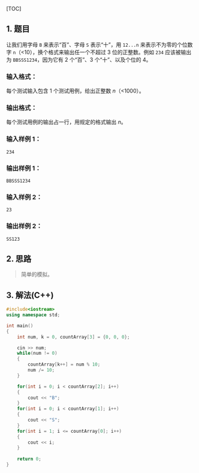 [TOC]

## 1. 题目

让我们用字母 `B` 来表示“百”、字母 `S` 表示“十”，用 `12...n` 来表示不为零的个位数字 `n`（<10），换个格式来输出任一个不超过 3 位的正整数。例如 `234` 应该被输出为 `BBSSS1234`，因为它有 2 个“百”、3 个“十”、以及个位的 4。

### 输入格式：

每个测试输入包含 1 个测试用例，给出正整数 *n*（<1000）。

### 输出格式：

每个测试用例的输出占一行，用规定的格式输出 *n*。

### 输入样例 1：

```in
234
```

### 输出样例 1：

```out
BBSSS1234
```

### 输入样例 2：

```in
23
```

### 输出样例 2：

```out
SS123
```

## 2. 思路

> 简单的模拟。

## 3. 解法(C++)

```C++
#include<iostream>
using namespace std;

int main()
{
    int num, k = 0, countArray[3] = {0, 0, 0};

    cin >> num;
    while(num != 0)
    {
        countArray[k++] = num % 10;
        num /= 10;
    }

    for(int i = 0; i < countArray[2]; i++)
    {
        cout << "B";
    }
    for(int i = 0; i < countArray[1]; i++)
    {
        cout << "S";
    }
    for(int i = 1; i <= countArray[0]; i++)
    {
        cout << i;
    }
    
    return 0;
}
```

